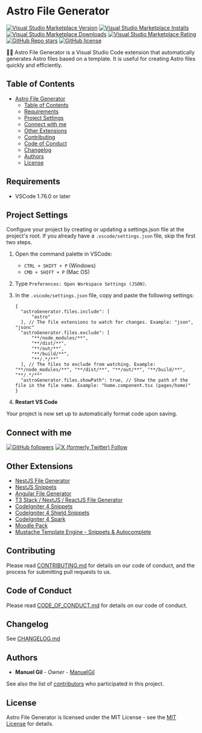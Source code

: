 # Astro File Generator

[![Visual Studio Marketplace Version](https://img.shields.io/visual-studio-marketplace/v/imgildev.vscode-astro-generator?style=for-the-badge&label=VS%20Marketplace&logo=visual-studio-code)](https://marketplace.visualstudio.com/items?itemName=imgildev.vscode-astro-generator)
[![Visual Studio Marketplace Installs](https://img.shields.io/visual-studio-marketplace/i/imgildev.vscode-astro-generator?style=for-the-badge&logo=visual-studio-code)](https://marketplace.visualstudio.com/items?itemName=imgildev.vscode-astro-generator)
[![Visual Studio Marketplace Downloads](https://img.shields.io/visual-studio-marketplace/d/imgildev.vscode-astro-generator?style=for-the-badge&logo=visual-studio-code)](https://marketplace.visualstudio.com/items?itemName=imgildev.vscode-astro-generator)
[![Visual Studio Marketplace Rating](https://img.shields.io/visual-studio-marketplace/r/imgildev.vscode-astro-generator?style=for-the-badge&logo=visual-studio-code)](https://marketplace.visualstudio.com/items?itemName=imgildev.vscode-astro-generator&ssr=false#review-details)
[![GitHub Repo stars](https://img.shields.io/github/stars/ManuelGil/vscode-astro-generator?style=for-the-badge&logo=github)](https://github.com/ManuelGil/vscode-astro-generator)
[![GitHub license](https://img.shields.io/github/license/ManuelGil/vscode-astro-generator?style=for-the-badge&logo=github)](https://github.com/ManuelGil/vscode-astro-generator/blob/main/LICENSE)

👩‍🚀 Astro File Generator is a Visual Studio Code extension that automatically generates Astro files based on a template. It is useful for creating Astro files quickly and efficiently.

## Table of Contents

- [Astro File Generator](#astro-file-generator)
  - [Table of Contents](#table-of-contents)
  - [Requirements](#requirements)
  - [Project Settings](#project-settings)
  - [Connect with me](#connect-with-me)
  - [Other Extensions](#other-extensions)
  - [Contributing](#contributing)
  - [Code of Conduct](#code-of-conduct)
  - [Changelog](#changelog)
  - [Authors](#authors)
  - [License](#license)

## Requirements

- VSCode 1.76.0 or later

## Project Settings

Configure your project by creating or updating a settings.json file at the project's root. If you already have a `.vscode/settings.json` file, skip the first two steps.

1. Open the command palette in VSCode:

   - `CTRL + SHIFT + P` (Windows)
   - `CMD + SHIFT + P` (Mac OS)

2. Type `Preferences: Open Workspace Settings (JSON)`.

3. In the `.vscode/settings.json` file, copy and paste the following settings:

   ```jsonc
   {
     "astroGenerator.files.include": [
         "astro"
     ], // The file extensions to watch for changes. Example: "json", "jsonc"
     "astroGenerator.files.exclude": [
         "**/node_modules/**",
         "**/dist/**",
         "**/out/**",
         "**/build/**",
         "**/.*/**"
     ], // The files to exclude from watching. Example: "**/node_modules/**", "**/dist/**", "**/out/**", "**/build/**", "**/.*/**"
     "astroGenerator.files.showPath": true, // Show the path of the file in the file name. Example: "home.component.tsx (pages/home)"
   }
   ```

4. **Restart VS Code**

Your project is now set up to automatically format code upon saving.

## Connect with me

[![GitHub followers](https://img.shields.io/github/followers/ManuelGil?style=for-the-badge&logo=github)](https://github.com/ManuelGil)
[![X (formerly Twitter) Follow](https://img.shields.io/twitter/follow/imgildev?style=for-the-badge&logo=x)](https://twitter.com/imgildev)

## Other Extensions

- [NestJS File Generator](https://marketplace.visualstudio.com/items?itemName=imgildev.vscode-nestjs-generator)
- [NestJS Snippets](https://marketplace.visualstudio.com/items?itemName=imgildev.vscode-nestjs-snippets-extension)
- [Angular File Generator](https://marketplace.visualstudio.com/items?itemName=imgildev.vscode-angular-generator)
- [T3 Stack / NextJS / ReactJS File Generator](https://marketplace.visualstudio.com/items?itemName=imgildev.vscode-nextjs-generator)
- [CodeIgniter 4 Snippets](https://marketplace.visualstudio.com/items?itemName=imgildev.vscode-codeigniter4-snippets)
- [CodeIgniter 4 Shield Snippets](https://marketplace.visualstudio.com/items?itemName=imgildev.vscode-codeigniter4-shield-snippets)
- [CodeIgniter 4 Spark](https://marketplace.visualstudio.com/items?itemName=imgildev.vscode-codeigniter4-spark)
- [Moodle Pack](https://marketplace.visualstudio.com/items?itemName=imgildev.vscode-moodle-snippets)
- [Mustache Template Engine - Snippets & Autocomplete](https://marketplace.visualstudio.com/items?itemName=imgildev.vscode-mustache-snippets)

## Contributing

Please read [CONTRIBUTING.md](./CONTRIBUTING.md) for details on our code of conduct, and the process for submitting pull requests to us.

## Code of Conduct

Please read [CODE_OF_CONDUCT.md](./CODE_OF_CONDUCT.md) for details on our code of conduct.

## Changelog

See [CHANGELOG.md](./CHANGELOG.md)

## Authors

- **Manuel Gil** - _Owner_ - [ManuelGil](https://github.com/ManuelGil)

See also the list of [contributors](https://github.com/ManuelGil/vscode-astro-generator/contributors) who participated in this project.

## License

Astro File Generator is licensed under the MIT License - see the [MIT License](https://opensource.org/licenses/MIT) for details.
